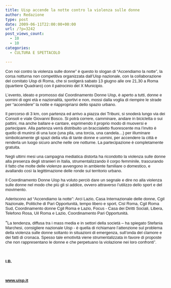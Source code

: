 ```yaml
---
title: Uisp accende la notte contro la violenza sulle donne
author: Redazione
type: post
date: 2009-06-11T22:00:00+00:00
url: /?p=3242
post_views_count:
  - 10
  - 10
categories:
  - CULTURA E SPETTACOLO

---
```

<span class="Apple&#45;style&#45;span" style="font&#45;family: Tahoma, sans&#45;serif; font&#45;size: small; ">Con noi contro la violenza sulle donne&rdquo; &egrave; questo lo slogan di &ldquo;Accendiamo la notte&rdquo;, la corsa notturna non competitiva organizzata dall&rsquo;Uisp nazionale, con la collaborazione del comitato Uisp di Roma, che si svolger&agrave; sabato 13 giugno alle ore 21,30 a Roma (quartiere Quadraro) con il patrocinio del X Municipio.</span>

<p style="margin&#45;bottom: 0cm">
  <font face="Tahoma, sans&#45;serif"><font size="2">L&rsquo;evento, ideato e promosso dal Coordinamento Donne Uisp, &egrave; aperto a tutti, donne e uomini di ogni et&agrave; e nazionalit&agrave;, sportivi e non, mossi dalla voglia di riempire le strade per &ldquo;accendere&rdquo; la notte e riappropriarsi dello spazio urbano.</font></font>
</p>

<p style="margin&#45;bottom: 0cm">
  <font face="Tahoma, sans&#45;serif"><font size="2">Il percorso di 3 km, con partenza ed arrivo a piazza dei Tribuni, si snoder&agrave; lungo via dei Consoli e viale Giovanni Bosco. Si potr&agrave; correre, camminare, andare in bicicletta o sui pattini, ma anche ballare e cantare, esprimendo il proprio modo di muoversi e partecipare. Alla partenza verr&agrave; distribuito un braccialetto fluorescente ma l&rsquo;invito &egrave; quello di munirsi di una luce (una pila, una torcia, una candela&hellip;) per illuminare simbolicamente gli spazi della vita di tante donne e uomini, per accendere la citt&agrave; e renderla un luogo sicuro anche nelle ore notturne. La partecipazione &egrave; completamente gratuita.</font></font>
</p>

<p style="margin&#45;bottom: 0cm">
  <font face="Tahoma, sans&#45;serif"><font size="2">Negli ultimi mesi una campagna mediatica distorta ha ricondotto la violenza sulle donne alla presenza degli stranieri in Italia, strumentalizzando il corpo femminile, trascurando il fatto che molte delle violenze avvengono in ambiente familiare o domestico, e avallando cos&igrave; la legittimazione delle ronde sul territorio urbano.</font></font>
</p>

<p style="margin&#45;bottom: 0cm">
  <font face="Tahoma, sans&#45;serif"><font size="2">Il Coordinamento Donne Uisp ha voluto perci&ograve; dare un segnale e dire no alla violenza sulle donne nel modo che pi&ugrave; gli si addice, ovvero attraverso l&rsquo;utilizzo dello sport e del movimento.</font></font>
</p>

<p style="margin&#45;bottom: 0cm">
  <font face="Tahoma, sans&#45;serif"><font size="2">Aderiscono ad &ldquo;Accendiamo la notte&rdquo;: Arci Lazio, Casa Internazionale delle donne, Cgil Nazionale, Politiche di Pari Opportunit&agrave;, tempo libero e sport, Cisl Roma, Cgil Roma Sud, Coordinamento donne Cgil Roma e Lazio, Focus &#45; Casa dei Diritti Sociali, Libera, Telefono Rosa, Uil Roma e Lazio, Coordinamento Pari Opportunit&agrave;.</font></font>
</p>

<p style="margin&#45;bottom: 0cm">
  &ldquo;<font face="Tahoma, sans&#45;serif"><font size="2">La tendenza, diffusa tra i mass media e in settori della societ&agrave; &ndash; ha spiegato Stefania Marchesi, consigliere nazionale Uisp &#45; &egrave; quella di richiamare l&#8217;attenzione sul problema della violenza sulle donne soltanto in situazioni di emergenza, sull&#8217;onda del clamore e dei fatti di cronaca. Spesso tale emotivit&agrave; viene strumentalizzata in favore di proposte che non rappresentano le donne e che perpetuano la violazione nei loro confronti&rdquo;.</font></font>
</p>

<p style="margin&#45;bottom: 0cm">
  &nbsp;
</p>

<p style="margin&#45;bottom: 0cm">
  <font face="Tahoma, sans&#45;serif"><font size="2"><strong>I.B.</strong></font></font>
</p>

<p align="justify" style="margin&#45;bottom: 0cm">
  &nbsp;
</p>

<p align="justify" style="margin&#45;bottom: 0cm">
  <strong><span class="Apple&#45;style&#45;span" style="font&#45;family: arial, sans&#45;serif; font&#45;size: small; color: rgb(0, 128, 0); "><a href="https://www.uisp.it">www.</a></span></strong><span class="Apple&#45;style&#45;span" style="font&#45;family: arial, sans&#45;serif; font&#45;size: small; color: rgb(0, 128, 0); "><strong><a href="https://www.uisp.it">uisp</a></strong><a href="https://www.uisp.it"><strong>.it</strong></a></span>
</p>